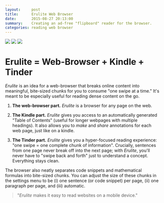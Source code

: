 ```yaml
---
layout:     post
title:      Erulite Web Browser
date:       2015-08-27 20:13:00
summary:    Creating an ad-free "flipboard" reader for the browser.
categories: reading web browser
---
```


<span>
<img src="https://lh3.googleusercontent.com/wLj_J8oyNfOB4g5NzDm7lsEAD4agm4NnJlKK_8r8L30=s923-no"/>
<img src="http://mockuphone.com/upload/f71f2288ad8335716df735df66672eec/galaxys4b/galaxys4_black_portrait.png"/>
<img src="https://lh3.googleusercontent.com/OndtMfsya-XTG0_cnKq_35iYOQ8rDRw938l3ogHNh8E=s923-no" />
</span>

<!--<img src="https://lh3.googleusercontent.com/wLj_J8oyNfOB4g5NzDm7lsEAD4agm4NnJlKK_8r8L30=s923-no" width="800" height="800" /> -->
<!-- ![ToC](http://mockuphone.com/upload/f71f2288ad8335716df735df66672eec/galaxys4b/galaxys4_black_portrait.png =500x500) -->

<!-- ![Addition](https://lh3.googleusercontent.com/wLj_J8oyNfOB4g5NzDm7lsEAD4agm4NnJlKK_8r8L30=s923-no) -->

<!-- ![Multiplication](https://lh3.googleusercontent.com/OndtMfsya-XTG0_cnKq_35iYOQ8rDRw938l3ogHNh8E=s923-no) -->

<!--
![Still Read](https://lh3.googleusercontent.com/cXBK27MyBHM5w4cvzYugGhm3-lYAtQKqUcWcURYb-og=s923-no) -->

<!-- ![Swipe Read](https://lh3.googleusercontent.com/c-wOZ7oNQfVmBENmhZWm2V6BrYo-t133vx-udfTaP4g=s923-no) -->

# Erulite = Web-Browser + Kindle + Tinder

*Erulite* is an idea for a web-browser that breaks online content into meaningful, bite-sized chunks for you to consume "one swipe at a time." It's meant to be especially useful for reading dense content on the go.

  1. **The web-browser part.** _Erulite_ is a browser for any page on the web.

  2. **The Kindle part.** _Erulite_ gives you access to an automatically generated "Table of Contents" (useful for longer webpages with multiple headings). It also allows you to _make_ and _share_ annotations for each web page, just like on a kindle.

  3. **The Tinder part.** _Erulite_ gives you a hyper-focused reading experience: "one swipe = one complete chunk of information". Crucially, sentences from one page never break off into the next page; with _Erulite_, you'll never have to "swipe back and forth" just to understand a concept. Everything stays clean.

  The browser also neatly separates code snippets and mathematical formulas into bite-sized chunks. You can adjust the size of these chunks in the settings menu to be (i) one sentence (or code snippet) per page, (ii) one paragraph per page, and (iii) automatic.

> "_Erulite_ makes it easy to read websites on a mobile device."
